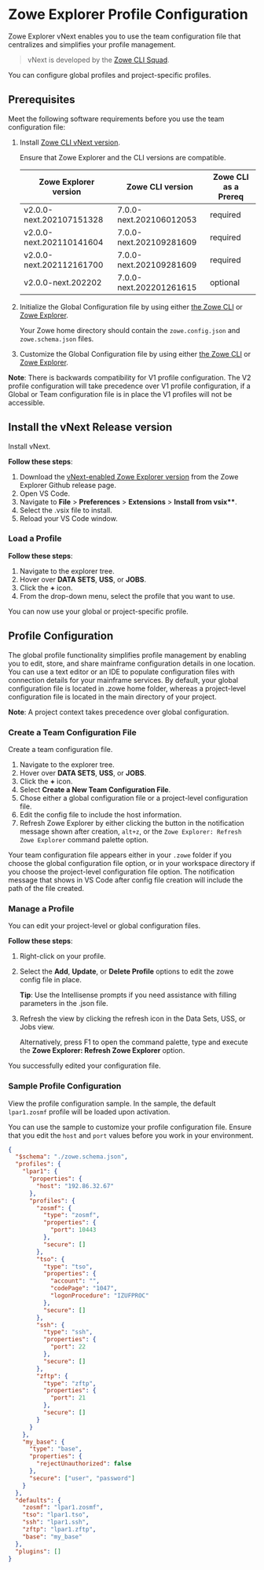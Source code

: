 # Zowe Explorer Profile Configuration

Zowe Explorer vNext enables you to use the team configuration file that centralizes and simplifies your profile management.

> vNext is developed by the [Zowe CLI Squad](https://github.com/zowe/zowe-cli/blob/next/docs/Early%20Access%20-%20Using%20Global%20Profile%20Configuration.md).

You can configure global profiles and project-specific profiles.

## Prerequisites

Meet the following software requirements before you use the team configuration file:

1. Install [Zowe CLI vNext version](https://github.com/zowe/zowe-cli/blob/next/docs/Early%20Access%20-%20Using%20Global%20Profile%20Configuration.md#installing-next-version).

   Ensure that Zowe Explorer and the CLI versions are compatible.

   | Zowe Explorer version    | Zowe CLI version        | Zowe CLI as a Prereq |
   | ------------------------ | ----------------------- | -------------------- |
   | v2.0.0-next.202107151328 | 7.0.0-next.202106012053 | required             |
   | v2.0.0-next.202110141604 | 7.0.0-next.202109281609 | required             |
   | v2.0.0-next.202112161700 | 7.0.0-next.202109281609 | required             |
   | v2.0.0-next.202202       | 7.0.0-next.202201261615 | optional             |

2. Initialize the Global Configuration file by using either [the Zowe CLI](https://github.com/zowe/zowe-cli/blob/next/docs/Early%20Access%20-%20Using%20Global%20Profile%20Configuration.md#initializing-global-configuration) or [Zowe Explorer](#create-a-team-configuration-file).

   Your Zowe home directory should contain the `zowe.config.json` and `zowe.schema.json` files.

3. Customize the Global Configuration file by using either [the Zowe CLI](https://github.com/zowe/zowe-cli/blob/next/docs/Early%20Access%20-%20Using%20Global%20Profile%20Configuration.md#editing-configuration) or [Zowe Explorer](#manage-a-profile).

**Note**: There is backwards compatibility for V1 profile configuration. The V2 profile configuration will take precedence over V1 profile configuration, if a Global or Team configuration file is in place the V1 profiles will not be accessible.

## Install the vNext Release version

Install vNext.

**Follow these steps**:

1. Download the [vNext-enabled Zowe Explorer version](https://github.com/zowe/vscode-extension-for-zowe/releases) from the Zowe Explorer Github release page.
2. Open VS Code.
3. Navigate to **File** > **Preferences** > **Extensions** > **Install from vsix\*\***.
4. Select the .vsix file to install.
5. Reload your VS Code window.

### Load a Profile

**Follow these steps**:

1. Navigate to the explorer tree.
2. Hover over **DATA SETS**, **USS**, or **JOBS**.
3. Click the **+** icon.
4. From the drop-down menu, select the profile that you want to use.

You can now use your global or project-specific profile.

## Profile Configuration

The global profile functionality simplifies profile management by enabling you to edit, store, and share mainframe configuration details in one location. You can use a text editor or an IDE to populate configuration files with connection details for your mainframe services. By default, your global configuration file is located in .zowe home folder, whereas a project-level configuration file is located in the main directory of your project.

**Note**: A project context takes precedence over global configuration.

### Create a Team Configuration File

Create a team configuration file.

1. Navigate to the explorer tree.
2. Hover over **DATA SETS**, **USS**, or **JOBS**.
3. Click the **+** icon.
4. Select **Create a New Team Configuration File**.
5. Chose either a global configuration file or a project-level configuration file.
6. Edit the config file to include the host information.
7. Refresh Zowe Explorer by either clicking the button in the notification message shown after creation, `alt+z`, or the `Zowe Explorer: Refresh Zowe Explorer` command palette option.

Your team configuration file appears either in your `.zowe` folder if you choose the global configuration file option, or in your workspace directory if you choose the project-level configuration file option. The notification message that shows in VS Code after config file creation will include the path of the file created.

### Manage a Profile

You can edit your project-level or global configuration files.

**Follow these steps**:

1. Right-click on your profile.
2. Select the **Add**, **Update**, or **Delete Profile** options to edit the zowe config file in place.

   **Tip**: Use the Intellisense prompts if you need assistance with filling parameters in the .json file.

3. Refresh the view by clicking the refresh icon in the Data Sets, USS, or Jobs view.

   Alternatively, press F1 to open the command palette, type and execute the **Zowe Explorer: Refresh Zowe Explorer** option.

You successfully edited your configuration file.

### Sample Profile Configuration

View the profile configuration sample. In the sample, the default `lpar1.zosmf` profile will be loaded upon activation.

You can use the sample to customize your profile configuration file. Ensure that you edit the `host` and `port` values before you work in your environment.

```json
{
  "$schema": "./zowe.schema.json",
  "profiles": {
    "lpar1": {
      "properties": {
        "host": "192.86.32.67"
      },
      "profiles": {
        "zosmf": {
          "type": "zosmf",
          "properties": {
            "port": 10443
          },
          "secure": []
        },
        "tso": {
          "type": "tso",
          "properties": {
            "account": "",
            "codePage": "1047",
            "logonProcedure": "IZUFPROC"
          },
          "secure": []
        },
        "ssh": {
          "type": "ssh",
          "properties": {
            "port": 22
          },
          "secure": []
        },
        "zftp": {
          "type": "zftp",
          "properties": {
            "port": 21
          },
          "secure": []
        }
      }
    },
    "my_base": {
      "type": "base",
      "properties": {
        "rejectUnauthorized": false
      },
      "secure": ["user", "password"]
    }
  },
  "defaults": {
    "zosmf": "lpar1.zosmf",
    "tso": "lpar1.tso",
    "ssh": "lpar1.ssh",
    "zftp": "lpar1.zftp",
    "base": "my_base"
  },
  "plugins": []
}
```
